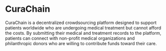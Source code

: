 # CuraChain

CuraChain is a decentralized crowdsourcing platform designed to support patients worldwide who are undergoing medical treatment but cannot afford the costs. By submitting their medical and treatment records to the platform, patients can connect with non-profit medical organizations and philanthropic donors who are willing to contribute funds toward their care.
